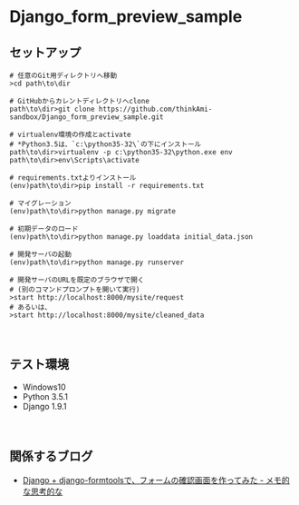 # Django_form_preview_sample

## セットアップ
```
# 任意のGit用ディレクトリへ移動
>cd path\to\dir

# GitHubからカレントディレクトリへclone
path\to\dir>git clone https://github.com/thinkAmi-sandbox/Django_form_preview_sample.git

# virtualenv環境の作成とactivate
# *Python3.5は、`c:\python35-32\`の下にインストール
path\to\dir>virtualenv -p c:\python35-32\python.exe env
path\to\dir>env\Scripts\activate

# requirements.txtよりインストール
(env)path\to\dir>pip install -r requirements.txt

# マイグレーション
(env)path\to\dir>python manage.py migrate

# 初期データのロード
(env)path\to\dir>python manage.py loaddata initial_data.json

# 開発サーバの起動
(env)path\to\dir>python manage.py runserver

# 開発サーバのURLを既定のブラウザで開く
# (別のコマンドプロンプトを開いて実行)
>start http://localhost:8000/mysite/request
# あるいは、
>start http://localhost:8000/mysite/cleaned_data
```

　  
## テスト環境

- Windows10
- Python 3.5.1
- Django 1.9.1

　  
## 関係するブログ

- [Django + django-formtoolsで、フォームの確認画面を作ってみた - メモ的な思考的な](http://thinkami.hatenablog.com/entry/2016/01/22/224929)